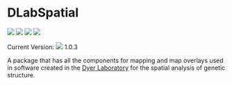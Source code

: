 # DLabSpatial

 ![](https://img.shields.io/badge/license-GPLv3-green) ![](https://img.shields.io/badge/swift-6.1-green) ![](https://img.shields.io/badge/iOS-17.0-green) ![](https://img.shields.io/badge/macOS-13-green)

Current Version: ![](https://img.shields.io/github/v/tag/dyerlab/DLabSpatial?color=green) 1.0.3

A package that has all the components for mapping and map overlays used in software created in the [Dyer Laboratory](https://rodneydyer.com) for the spatial analysis of genetic structure.



